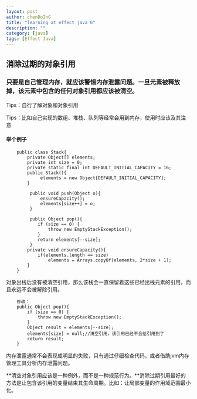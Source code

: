```yaml
---
layout: post
author: chenDoInG
title: "learning at effect java 6"
description: ""
category: [java]
tags: [Effect Java]
---
```

## 消除过期的对象引用

### **只要是自己管理内存，就应该警惕内存泄露问题**。一旦元素被释放掉，该元素中包含的任何对象引用都应该被清空。

Tips：自行了解对象和对象引用

Tips：比如自己实现的数组、堆栈、队列等经常会用到内存，使用时应该及其注意

#### 举个例子

        public class Stack{
            private Object[] elements;
            private int size = 0;
            private static final int DEFAULT_INITIAL_CAPACITY = 16;
            public Stack(){
                 elements = new Object[DEFAULT_INITIAL_CAPACITY];
            }
       
             public void push(Object o){
                 ensureCapacity();
                 elements[size++] = o;
             }
       
             public Object pop(){
                if (size == 0) {
                    throw new EmptyStackException();
                }
                return elements[--size];
             }
            private void ensureCapacity(){
                if(elements.length == size)
                    elements = Arrays.copyOf(elements, 2*size + 1);
            }
        }
       
对象出栈后没有被清空引用，那么该栈会一直保留着这些已经出栈元素的引用，而且永远不会被解除引用。

        修改：
        public Object pop(){
            if (size == 0) {
                throw new EmptyStackException();
            }
            Object result = elements[--size];
            elements[size] = null;//清空引用，该引用已经不会给引用到了
            return result;
        }
       
内存泄露通常不会表现成明显的失败，只有通过仔细检查代码，或者借助jvm内存管理工具分析内存泄露问题。

**清空对象引用应该是一种例外，而不是一种规范行为。**消除过期引用最好的方法是让包含该引用的变量结束其生命周期。比如：让局部变量的作用域范围最小化。

